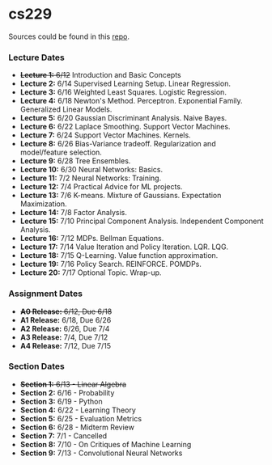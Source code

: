 # cs229
Sources could be found in this [repo](https://github.com/maxim5/cs229-2018-autumn). 

### Lecture Dates

- ~~**Lecture 1:** 6/12~~  Introduction and Basic Concepts
- **Lecture 2:** 6/14  Supervised Learning Setup. Linear Regression.
- **Lecture 3:** 6/16  Weighted Least Squares. Logistic Regression.
- **Lecture 4:** 6/18  Newton's Method. Perceptron. Exponential Family. Generalized Linear Models.
- **Lecture 5:** 6/20  Gaussian Discriminant Analysis. Naive Bayes.
- **Lecture 6:** 6/22  Laplace Smoothing. Support Vector Machines.
- **Lecture 7:** 6/24  Support Vector Machines. Kernels.
- **Lecture 8:** 6/26  Bias-Variance tradeoff. Regularization and model/feature selection.
- **Lecture 9:** 6/28  Tree Ensembles.
- **Lecture 10:** 6/30  Neural Networks: Basics.
- **Lecture 11:** 7/2  Neural Networks: Training.
- **Lecture 12:** 7/4  Practical Advice for ML projects.
- **Lecture 13:** 7/6  K-means. Mixture of Gaussians. Expectation Maximization.
- **Lecture 14:** 7/8  Factor Analysis.
- **Lecture 15:** 7/10  Principal Component Analysis. Independent Component Analysis.
- **Lecture 16:** 7/12  MDPs. Bellman Equations.
- **Lecture 17:** 7/14  Value Iteration and Policy Iteration. LQR. LQG.
- **Lecture 18:** 7/15  Q-Learning. Value function approximation.
- **Lecture 19:** 7/16  Policy Search. REINFORCE. POMDPs.
- **Lecture 20:** 7/17  Optional Topic. Wrap-up.

### Assignment Dates

- ~~**A0 Release:** 6/12, Due 6/18~~
- **A1 Release:** 6/18, Due 6/26
- **A2 Release:** 6/26, Due 7/4
- **A3 Release:** 7/4, Due 7/12
- **A4 Release:** 7/12, Due 7/15

### Section Dates

- ~~**Section 1:** 6/13 - Linear Algebra~~
- **Section 2:** 6/16 - Probability
- **Section 3:** 6/19 - Python
- **Section 4:** 6/22 - Learning Theory
- **Section 5:** 6/25 - Evaluation Metrics
- **Section 6:** 6/28 - Midterm Review
- **Section 7:** 7/1 - Cancelled
- **Section 8:** 7/10 - On Critiques of Machine Learning
- **Section 9:** 7/13 - Convolutional Neural Networks
